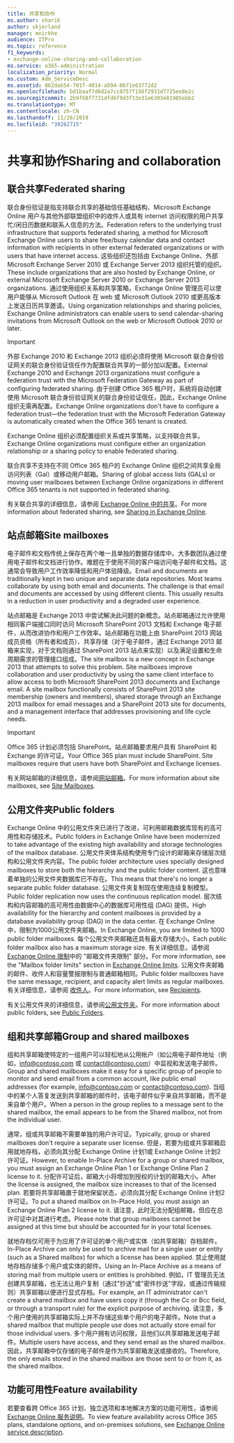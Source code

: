 ```yaml
---
title: 共享和协作
ms.author: sharik
author: skjerland
manager: mnirkhe
audience: ITPro
ms.topic: reference
f1_keywords:
- exchange-online-sharing-and-collaboration
ms.service: o365-administration
localization_priority: Normal
ms.custom: Adm_ServiceDesc
ms.assetid: 862dab54-701f-4014-a594-0b71e03772d2
ms.openlocfilehash: bd1baaf7d6d2a7cc0757f156f2931d7725ee8e2c
ms.sourcegitcommit: 2b9f68f7731dfd6f9d3f33e31e6303e81985ebb2
ms.translationtype: MT
ms.contentlocale: zh-CN
ms.lasthandoff: 11/26/2019
ms.locfileid: "39262715"
---
```

# <a name="sharing-and-collaboration"></a><span data-ttu-id="81874-102">共享和协作</span><span class="sxs-lookup"><span data-stu-id="81874-102">Sharing and collaboration</span></span>

## <a name="federated-sharing"></a><span data-ttu-id="81874-103">联合共享</span><span class="sxs-lookup"><span data-stu-id="81874-103">Federated sharing</span></span>

<span data-ttu-id="81874-104">联合身份验证是指支持联合共享的基础信任基础结构、Microsoft Exchange Online 用户与其他外部联盟组织中的收件人或具有 internet 访问权限的用户共享忙/闲日历数据和联系人信息的方法。</span><span class="sxs-lookup"><span data-stu-id="81874-104">Federation refers to the underlying trust infrastructure that supports federated sharing, a method for Microsoft Exchange Online users to share free/busy calendar data and contact information with recipients in other external federated organizations or with users that have internet access.</span></span> <span data-ttu-id="81874-105">这些组织还包括由 Exchange Online、外部 Microsoft Exchange Server 2010 或 Exchange Server 2013 组织托管的组织。</span><span class="sxs-lookup"><span data-stu-id="81874-105">These include organizations that are also hosted by Exchange Online, or external Microsoft Exchange Server 2010 or Exchange Server 2013 organizations.</span></span> <span data-ttu-id="81874-106">通过使用组织关系和共享策略，Exchange Online 管理员可以使用户能够从 Microsoft Outlook 在 web 或 Microsoft Outlook 2010 或更高版本上发送日历共享邀请。</span><span class="sxs-lookup"><span data-stu-id="81874-106">Using organization relationships and sharing policies, Exchange Online administrators can enable users to send calendar-sharing invitations from Microsoft Outlook on the web or Microsoft Outlook 2010 or later.</span></span>
  
> [!IMPORTANT]
>  <span data-ttu-id="81874-107">外部 Exchange 2010 和 Exchange 2013 组织必须将使用 Microsoft 联合身份验证网关的联合身份验证信任作为配置联合共享的一部分加以配置。</span><span class="sxs-lookup"><span data-stu-id="81874-107">External Exchange 2010 and Exchange 2013 organizations must configure a federation trust with the Microsoft Federation Gateway as part of configuring federated sharing.</span></span> <span data-ttu-id="81874-108">由于创建 Office 365 租户时，系统将自动创建使用 Microsoft 联合身份验证网关的联合身份验证信任，因此，Exchange Online 组织无需再配置。</span><span class="sxs-lookup"><span data-stu-id="81874-108">Exchange Online organizations don't have to configure a federation trust—the federation trust with the Microsoft Federation Gateway is automatically created when the Office 365 tenant is created.</span></span> 
>
>  <span data-ttu-id="81874-109">Exchange Online 组织必须配置组织关系或共享策略，以支持联合共享。</span><span class="sxs-lookup"><span data-stu-id="81874-109">Exchange Online organizations must configure either an organization relationship or a sharing policy to enable federated sharing.</span></span> 
>
>  <span data-ttu-id="81874-110">联合共享不支持在不同 Office 365 租户的 Exchange Online 组织之间共享全局访问列表（Gal）或移动用户邮箱。</span><span class="sxs-lookup"><span data-stu-id="81874-110">Sharing of global access lists (GALs) or moving user mailboxes between Exchange Online organizations in different Office 365 tenants is not supported in federated sharing.</span></span> 
  
<span data-ttu-id="81874-111">有关联合共享的详细信息，请参阅 [Exchange Online 中的共享](https://go.microsoft.com/fwlink/p/?LinkId=271774)。</span><span class="sxs-lookup"><span data-stu-id="81874-111">For more information about federated sharing, see [Sharing in Exchange Online](https://go.microsoft.com/fwlink/p/?LinkId=271774).</span></span>
  
## <a name="site-mailboxes"></a><span data-ttu-id="81874-112">站点邮箱</span><span class="sxs-lookup"><span data-stu-id="81874-112">Site mailboxes</span></span>

<span data-ttu-id="81874-p103">电子邮件和文档传统上保存在两个唯一且单独的数据存储库中。大多数团队通过使用电子邮件和文档进行协作。难题在于使用不同的客户端访问电子邮件和文档。这通常会导致用户工作效率降低和用户体验降级。</span><span class="sxs-lookup"><span data-stu-id="81874-p103">Email and documents are traditionally kept in two unique and separate data repositories. Most teams collaborate by using both email and documents. The challenge is that email and documents are accessed by using different clients. This usually results in a reduction in user productivity and a degraded user experience.</span></span>
  
<span data-ttu-id="81874-p104">站点邮箱是 Exchange 2013 中尝试解决此问题的新概念。站点邮箱通过允许使用相同客户端接口同时访问 Microsoft SharePoint 2013 文档和 Exchange 电子邮件，从而改进协作和用户工作效率。站点邮箱在功能上由 SharePoint 2013 网站成员资格（所有者和成员）、共享存储（对于电子邮件，通过 Exchange 2013 邮箱来实现，对于文档则通过 SharePoint 2013 站点来实现）以及满足设置和生命周期需求的管理接口组成。</span><span class="sxs-lookup"><span data-stu-id="81874-p104">The site mailbox is a new concept in Exchange 2013 that attempts to solve this problem. Site mailboxes improve collaboration and user productivity by using the same client interface to allow access to both Microsoft SharePoint 2013 documents and Exchange email. A site mailbox functionally consists of SharePoint 2013 site membership (owners and members), shared storage through an Exchange 2013 mailbox for email messages and a SharePoint 2013 site for documents, and a management interface that addresses provisioning and life cycle needs.</span></span>
  
> [!IMPORTANT]
> <span data-ttu-id="81874-p105">Office 365 计划必须包括 SharePoint。站点邮箱要求用户具有 SharePoint 和 Exchange 的许可证。</span><span class="sxs-lookup"><span data-stu-id="81874-p105">Your Office 365 plan must include SharePoint. Site mailboxes require that users have both SharePoint and Exchange licenses.</span></span> 
  
<span data-ttu-id="81874-122">有关网站邮箱的详细信息，请参阅[网站邮箱](https://go.microsoft.com/fwlink/p/?LinkId=271789)。</span><span class="sxs-lookup"><span data-stu-id="81874-122">For more information about site mailboxes, see [Site Mailboxes](https://go.microsoft.com/fwlink/p/?LinkId=271789).</span></span>
  
## <a name="public-folders"></a><span data-ttu-id="81874-123">公用文件夹</span><span class="sxs-lookup"><span data-stu-id="81874-123">Public folders</span></span>

<span data-ttu-id="81874-124">Exchange Online 中的公用文件夹已进行了改进，可利用邮箱数据库现有的高可用性和存储技术。</span><span class="sxs-lookup"><span data-stu-id="81874-124">Public folders in Exchange Online have been modernized to take advantage of the existing high availability and storage technologies of the mailbox database.</span></span> <span data-ttu-id="81874-125">公用文件夹体系结构使用专门设计的邮箱来存储层次结构和公用文件夹内容。</span><span class="sxs-lookup"><span data-stu-id="81874-125">The public folder architecture uses specially designed mailboxes to store both the hierarchy and the public folder content.</span></span> <span data-ttu-id="81874-126">这也意味着单独的公用文件夹数据库已不存在。</span><span class="sxs-lookup"><span data-stu-id="81874-126">This means that there's no longer a separate public folder database.</span></span> <span data-ttu-id="81874-127">公用文件夹复制现在使用连续复制模型。</span><span class="sxs-lookup"><span data-stu-id="81874-127">Public folder replication now uses the continuous replication model.</span></span> <span data-ttu-id="81874-128">层次结构和内容邮箱的高可用性由数据中心的数据库可用性组 (DAG) 提供。</span><span class="sxs-lookup"><span data-stu-id="81874-128">High availability for the hierarchy and content mailboxes is provided by a database availability group (DAG) in the data center.</span></span> <span data-ttu-id="81874-129">在 Exchange Online 中，限制为1000公用文件夹邮箱。</span><span class="sxs-lookup"><span data-stu-id="81874-129">In Exchange Online, you are limited to 1000 public folder mailboxes.</span></span> <span data-ttu-id="81874-130">每个公用文件夹邮箱还具有最大存储大小。</span><span class="sxs-lookup"><span data-stu-id="81874-130">Each public folder mailbox also has a maximum storage size.</span></span> <span data-ttu-id="81874-131">有关详细信息，请参阅[Exchange Online 限制](exchange-online-limits.md)中的 "邮箱文件夹限制" 部分。</span><span class="sxs-lookup"><span data-stu-id="81874-131">For more information, see the "Mailbox folder limits" section in [Exchange Online limits](exchange-online-limits.md).</span></span> <span data-ttu-id="81874-132">公用文件夹邮箱的邮件、收件人和容量警报限制与普通邮箱相同。</span><span class="sxs-lookup"><span data-stu-id="81874-132">Public folder mailboxes have the same message, recipient, and capacity alert limits as regular mailboxes.</span></span> <span data-ttu-id="81874-133">有关详细信息，请参阅 [收件人](recipients.md)。</span><span class="sxs-lookup"><span data-stu-id="81874-133">For more information, see [Recipients](recipients.md).</span></span> 
  
<span data-ttu-id="81874-134">有关公用文件夹的详细信息，请参阅[公用文件夹](https://go.microsoft.com/fwlink/p/?LinkId=271790)。</span><span class="sxs-lookup"><span data-stu-id="81874-134">For more information about public folders, see [Public Folders](https://go.microsoft.com/fwlink/p/?LinkId=271790).</span></span>
  
## <a name="group-and-shared-mailboxes"></a><span data-ttu-id="81874-135">组和共享邮箱</span><span class="sxs-lookup"><span data-stu-id="81874-135">Group and shared mailboxes</span></span>

<span data-ttu-id="81874-136">组和共享邮箱使特定的一组用户可以轻松地从公用帐户（如公用电子邮件地址（例如，info@contoso.com 或 contact@contoso.com）中监视和发送电子邮件。</span><span class="sxs-lookup"><span data-stu-id="81874-136">Group and shared mailboxes make it easy for a specific group of people to monitor and send email from a common account, like public email addresses (for example, info@contoso.com or contact@contoso.com).</span></span> <span data-ttu-id="81874-137">当组中的某个人答复发送到共享邮箱的邮件时，该电子邮件似乎来自共享邮箱，而不是来自单个用户。</span><span class="sxs-lookup"><span data-stu-id="81874-137">When a person in the group replies to a message sent to the shared mailbox, the email appears to be from the Shared mailbox, not from the individual user.</span></span>
  
<span data-ttu-id="81874-138">通常，组或共享邮箱不需要单独的用户许可证。</span><span class="sxs-lookup"><span data-stu-id="81874-138">Typically, group or shared mailboxes don't require a separate user license.</span></span> <span data-ttu-id="81874-139">但是，若要为组或共享邮箱启用就地存档，必须向其分配 Exchange Online 计划1或 Exchange Online 计划2许可证。</span><span class="sxs-lookup"><span data-stu-id="81874-139">However, to enable In-Place Archive for a group or shared mailbox, you must assign an Exchange Online Plan 1 or Exchange Online Plan 2 license to it.</span></span> <span data-ttu-id="81874-140">分配许可证后，邮箱大小将增加到授权的计划的邮箱大小。</span><span class="sxs-lookup"><span data-stu-id="81874-140">After the license is assigned, the mailbox size increases to that of the licensed plan.</span></span> <span data-ttu-id="81874-141">若要将共享邮箱置于就地保留状态，必须向其分配 Exchange Online 计划2许可证。</span><span class="sxs-lookup"><span data-stu-id="81874-141">To put a shared mailbox on In-Place Hold, you must assign an Exchange Online Plan 2 license to it.</span></span> <span data-ttu-id="81874-142">请注意，此时无法分配组邮箱，但应在总许可证中对其进行考虑。</span><span class="sxs-lookup"><span data-stu-id="81874-142">Please note that group mailboxes cannot be assigned at this time but should be accounted for in your total licenses.</span></span>
  
<span data-ttu-id="81874-143">就地存档仅可用于为应用了许可证的单个用户或实体（如共享邮箱）存档邮件。</span><span class="sxs-lookup"><span data-stu-id="81874-143">In-Place Archive can only be used to archive mail for a single user or entity (such as a Shared mailbox) for which a license has been applied.</span></span> <span data-ttu-id="81874-144">禁止使用就地存档存储多个用户或实体的邮件。</span><span class="sxs-lookup"><span data-stu-id="81874-144">Using an In-Place Archive as a means of storing mail from multiple users or entities is prohibited.</span></span> <span data-ttu-id="81874-145">例如，IT 管理员无法创建共享邮箱，也无法让用户复制（通过"抄送"或"密件抄送"字段，或通过传输规则）共享邮箱以便进行显式存档。</span><span class="sxs-lookup"><span data-stu-id="81874-145">For example, an IT administrator can't create a shared mailbox and have users copy it (through the Cc or Bcc field, or through a transport rule) for the explicit purpose of archiving.</span></span> <span data-ttu-id="81874-146">请注意，多个用户使用的共享邮箱实际上并不存储这些单个用户的电子邮件。</span><span class="sxs-lookup"><span data-stu-id="81874-146">Note that a shared mailbox that multiple people use does not actually store email for those individual users.</span></span> <span data-ttu-id="81874-147">多个用户拥有访问权限，且他们以共享邮箱发送电子邮件。</span><span class="sxs-lookup"><span data-stu-id="81874-147">Multiple users have access, and they send email as the shared mailbox.</span></span> <span data-ttu-id="81874-148">因此，共享邮箱中仅存储的电子邮件是作为共享邮箱发送或接收的。</span><span class="sxs-lookup"><span data-stu-id="81874-148">Therefore, the only emails stored in the shared mailbox are those sent to or from it, as the shared mailbox.</span></span>
  
## <a name="feature-availability"></a><span data-ttu-id="81874-149">功能可用性</span><span class="sxs-lookup"><span data-stu-id="81874-149">Feature availability</span></span>

<span data-ttu-id="81874-150">若要查看跨 Office 365 计划、独立选项和本地解决方案的功能可用性，请参阅[Exchange Online 服务说明](exchange-online-service-description.md)。</span><span class="sxs-lookup"><span data-stu-id="81874-150">To view feature availability across Office 365 plans, standalone options, and on-premises solutions, see [Exchange Online service description](exchange-online-service-description.md).</span></span>
  

